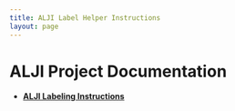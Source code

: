 ```yaml
---
title: ALJI Label Helper Instructions
layout: page
---
```


# ALJI Project Documentation

- [**ALJI Labeling Instructions**](ALJI/Labeling_Instructions.html)
